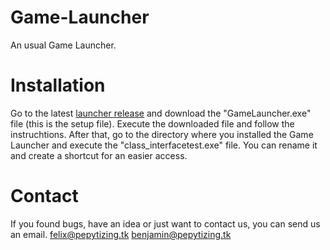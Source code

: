 # Game-Launcher

An usual Game Launcher.

# Installation
Go to the latest <a href="https://github.com/Pepytizing/Game-Launcher/releases">launcher release</a> and download the "GameLauncher.exe" file (this is the setup file). Execute the downloaded file and follow the instruchtions.
After that, go to the directory where you installed the Game Launcher and execute the "class_interfacetest.exe" file. You can rename it and create a shortcut for an easier access.
# Contact
If you found bugs, have an idea or just want to contact us, you can send us an email.
felix@pepytizing.tk
benjamin@pepytizing.tk
